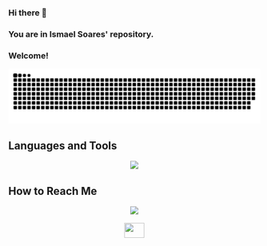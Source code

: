 ### Hi there 👋
### You are in Ismael Soares' repository.
### Welcome!
<!--
**Ismael-Soares/Ismael-Soares** is a ✨ _special_ ✨ repository because its `README.md` (this file) appears on your GitHub profile.

Here are some ideas to get you started:

### About
- 🌱 I’m currently learning ...
- 👯 I’m looking to collaborate on ...
- 🤔 I’m looking for help with ...
- 💬 Ask me about ...
- 😄 Pronouns: ...
- ⚡ Fun fact: ...
-->

<!--- snake -->
<div align="center">
  <img  src="https://github.com/1999AZZAR/1999AZZAR/blob/main/resources/img/grid-snake.svg"
       alt="snake" />
</div>

## Languages and Tools

<!--tech stack icons-->
<p align="center">
  <a href="https://skillicons.dev">
    <img src="https://skillicons.dev/icons?i=git,github,html,css,bootstrap,js,figma,bash,ruby,rails,vscode&perline=14" />
  </a>
</p>

## How to Reach Me

<p align="center">
  <a href="https://www.linkedin.com/in/soares-ismael/" target="_blank">
    <img src="https://skillicons.dev/icons?i=linkedin" />
  </a>
</p>


<p align="center">
  
  <a href="mailto:bellsoares3@@gmail.com" target="_blank">
    <a href="https://skillicons.dev"></a>
    <a href = "mailto: oumw.udesh@gmail.com"><img align="center" src="https://seeklogo.com/images/G/gmail-new-2020-logo-32DBE11BB4-seeklogo.com.png" height="30" width="40" /></a>

</p>



